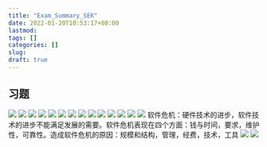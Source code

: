 ```yaml
---
title: "Exam_Summary_SEK"
date: 2022-01-20T10:53:17+08:00
lastmod:
tags: []
categories: []
slug:
draft: true
---
```


## 习题
![](https://raw.githubusercontent.com/QizhengZou/Image_hosting_rep/main/20211230100042.png)
![](https://raw.githubusercontent.com/QizhengZou/Image_hosting_rep/main/20211230100208.png)
![](https://raw.githubusercontent.com/QizhengZou/Image_hosting_rep/main/20211230100400.png)
![](https://raw.githubusercontent.com/QizhengZou/Image_hosting_rep/main/20211230101005.png)
![](https://raw.githubusercontent.com/QizhengZou/Image_hosting_rep/main/20211230101321.png)
![](https://raw.githubusercontent.com/QizhengZou/Image_hosting_rep/main/20211230101410.png)
![](https://raw.githubusercontent.com/QizhengZou/Image_hosting_rep/main/20211230101757.png)
![](https://raw.githubusercontent.com/QizhengZou/Image_hosting_rep/main/20211230102424.png)
![](https://raw.githubusercontent.com/QizhengZou/Image_hosting_rep/main/20211230102604.png)
![](https://raw.githubusercontent.com/QizhengZou/Image_hosting_rep/main/20211230102944.png)
![](https://raw.githubusercontent.com/QizhengZou/Image_hosting_rep/main/20211230103106.png)
![](https://raw.githubusercontent.com/QizhengZou/Image_hosting_rep/main/20211230105234.png)
![](https://raw.githubusercontent.com/QizhengZou/Image_hosting_rep/main/20211230105340.png)
![](https://raw.githubusercontent.com/QizhengZou/Image_hosting_rep/main/20211230110006.png)
软件危机：硬件技术的进步，软件技术的进步不能满足发展的需要。软件危机表现在四个方面：钱与时间，要求，维护性，可靠性。造成软件危机的原因：规模和结构，管理，经费，技术，工具
![](https://raw.githubusercontent.com/QizhengZou/Image_hosting_rep/main/20211230110842.png)
![](https://raw.githubusercontent.com/QizhengZou/Image_hosting_rep/main/20211230111010.png)
